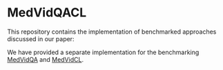 # MedVidQACL
This repository contains the implementation of benchmarked approaches discussed in our paper: 

We have provided a separate implementation for the benchmarking [MedVidQA](https://github.com/deepaknlp/MedVidQACL/tree/master/MedVidQA) and [MedVidCL](https://github.com/deepaknlp/MedVidQACL/tree/master/MedVidCL).
